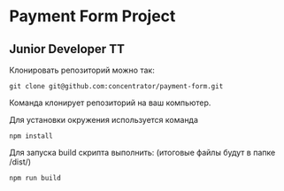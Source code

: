 # Payment Form Project
## Junior Developer TT

Клонировать репозиторий можно так:

```
git clone git@github.com:concentrator/payment-form.git
```

Команда клонирует репозиторий на ваш компьютер.

Для установки окружения используется команда

```
npm install
```

Для запуска build скрипта выполнить: (итоговые файлы будут в папке /dist/)

```
npm run build
```
